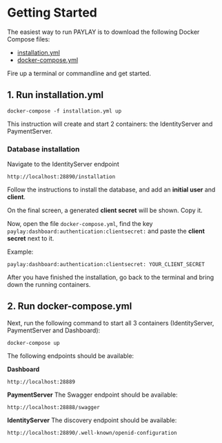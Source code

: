 # Getting Started
The easiest way to run PAYLAY is to download the following Docker Compose files:

- [installation.yml](docker/installation.yml)
- [docker-compose.yml](docker/docker-compose.yml)

Fire up a terminal or commandline and get started.

## 1. Run installation.yml
~~~
docker-compose -f installation.yml up
~~~

This instruction will create and start 2 containers: the IdentityServer and PaymentServer.

### Database installation
Navigate to the IdentityServer endpoint
~~~
http://localhost:28890/installation
~~~

Follow the instructions to install the database, and add an **initial user** and **client**.

On the final screen, a generated **client secret** will be shown. Copy it.

Now, open the file `docker-compose.yml`, find the key `paylay:dashboard:authentication:clientsecret:` and paste the **client secret** next to it.

Example:
~~~
paylay:dashboard:authentication:clientsecret: YOUR_CLIENT_SECRET
~~~

After you have finished the installation, go back to the terminal and bring down the running containers.

## 2. Run docker-compose.yml
Next, run the following command to start all 3 containers (IdentityServer, PaymentServer and Dashboard):

~~~
docker-compose up
~~~

The following endpoints should be available:

**Dashboard**
~~~
http://localhost:28889
~~~

**PaymentServer**
The Swagger endpoint should be available:
~~~
http://localhost:28888/swagger
~~~

**IdentityServer**
The discovery endpoint should be available:
~~~
http://localhost:28890/.well-known/openid-configuration
~~~